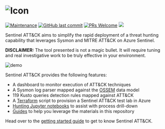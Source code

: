 ![Icon](https://github.com/netevert/sentinel-attack/blob/master/docs/logo.png)
=========

[![Maintenance](https://img.shields.io/maintenance/yes/2019.svg?style=flat-square)]()
[![GitHub last commit](https://img.shields.io/github/last-commit/BlueTeamToolkit/sentinel-attack.svg?style=flat-square)](https://github.com/BlueTeamToolkit/sentinel-attack/commit/master)
[![PRs Welcome](https://img.shields.io/badge/PRs-welcome-brightgreen.svg?style=flat-square)](http://makeapullrequest.com)
![](https://img.shields.io/badge/2019-DEF%20CON%2027-blueviolet?style=flat-square)

Sentinel ATT&CK aims to simplify the rapid deployment of a threat hunting capability that leverages Sysmon and MITRE ATT&CK on Azure Sentinel.

**DISCLAIMER:** The tool presented is not a magic bullet. It will require tuning and real investigative work to be truly effective in your environment.

 ![demo](https://github.com/BlueTeamToolkit/sentinel-attack/blob/defcon/docs/demo.gif)

 Sentinel ATT&CK provides the following features:
 - A dashboard to monitor execution of ATT&CK techniques 
 - A Sysmon log parser mapped against the [OSSEM](https://github.com/Cyb3rWard0g/OSSEM) data model
 - 119 Kusto queries detection rules mapped against ATT&CK
 - A [Terraform](https://www.terraform.io/) script to provision a Sentinel ATT&CK test lab in Azure
 - [Hunting Jupyter notebooks](https://github.com/BlueTeamToolkit/sentinel-attack/tree/defcon/hunting) to assist with process drill-down 
 - [Guides](https://github.com/BlueTeamToolkit/sentinel-attack/tree/defcon/guides) to help you leverage the materials in this repository

Head over to the [getting started guide](https://github.com/BlueTeamToolkit/sentinel-attack/tree/defcon/guides/getting-started.md) to get to know Sentinel ATT&CK.
